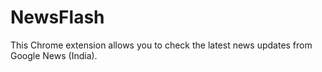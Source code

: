 # NewsFlash
This Chrome extension allows you to check the latest news updates from Google News (India).
